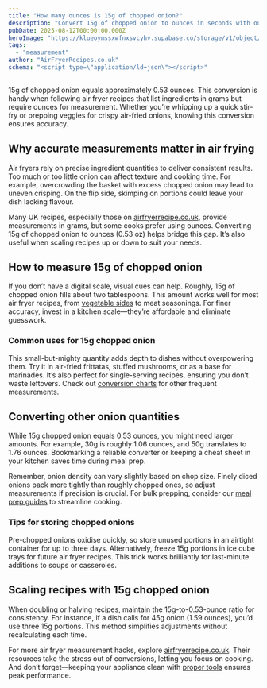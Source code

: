 ```yaml
---
title: "How many ounces is 15g of chopped onion?"
description: "Convert 15g of chopped onion to ounces in seconds with our easy guide. Perfect for air fryer recipes and precise cooking measurements."
pubDate: 2025-08-12T00:00:00.000Z
heroImage: "https://klueoymssxwfnxsvcyhv.supabase.co/storage/v1/object/public/md/15g-chopped-onion-to-ounces-0e342cec.webp"
tags:
  - "measurement"
author: "AirFryerRecipes.co.uk"
schema: "<script type=\"application/ld+json\"></script>"
---
```


<p>15g of chopped onion equals approximately 0.53 ounces. This conversion is handy when following air fryer recipes that list ingredients in grams but require ounces for measurement. Whether you’re whipping up a quick stir-fry or prepping veggies for crispy air-fried onions, knowing this conversion ensures accuracy.</p>

<h2>Why accurate measurements matter in air frying</h2>  
<p>Air fryers rely on precise ingredient quantities to deliver consistent results. Too much or too little onion can affect texture and cooking time. For example, overcrowding the basket with excess chopped onion may lead to uneven crisping. On the flip side, skimping on portions could leave your dish lacking flavour.</p>  
<p>Many UK recipes, especially those on <a href=https://www.airfryerrecipe.co.uk/recipes>airfryerrecipe.co.uk</a>, provide measurements in grams, but some cooks prefer using ounces. Converting 15g of chopped onion to ounces (0.53 oz) helps bridge this gap. It’s also useful when scaling recipes up or down to suit your needs.</p>  

<h2>How to measure 15g of chopped onion</h2>  
<p>If you don’t have a digital scale, visual cues can help. Roughly, 15g of chopped onion fills about two tablespoons. This amount works well for most air fryer recipes, from <a href=https://www.airfryerrecipe.co.uk/recipe-category/vegetables>vegetable sides</a> to meat seasonings. For finer accuracy, invest in a kitchen scale—they’re affordable and eliminate guesswork.</p>  

<h3>Common uses for 15g chopped onion</h3>  
<p>This small-but-mighty quantity adds depth to dishes without overpowering them. Try it in air-fried frittatas, stuffed mushrooms, or as a base for marinades. It’s also perfect for single-serving recipes, ensuring you don’t waste leftovers. Check out <a href=https://www.airfryerrecipe.co.uk/air-fryer-conversion-chart>conversion charts</a> for other frequent measurements.</p>  

<h2>Converting other onion quantities</h2>  
<p>While 15g chopped onion equals 0.53 ounces, you might need larger amounts. For example, 30g is roughly 1.06 ounces, and 50g translates to 1.76 ounces. Bookmarking a reliable converter or keeping a cheat sheet in your kitchen saves time during meal prep.</p>  
<p>Remember, onion density can vary slightly based on chop size. Finely diced onions pack more tightly than roughly chopped ones, so adjust measurements if precision is crucial. For bulk prepping, consider our <a href=https://www.airfryerrecipe.co.uk/recipe-category/meal-prep>meal prep guides</a> to streamline cooking.</p>  

<h3>Tips for storing chopped onions</h3>  
<p>Pre-chopped onions oxidise quickly, so store unused portions in an airtight container for up to three days. Alternatively, freeze 15g portions in ice cube trays for future air fryer recipes. This trick works brilliantly for last-minute additions to soups or casseroles.</p>  

<h2>Scaling recipes with 15g chopped onion</h2>  
<p>When doubling or halving recipes, maintain the 15g-to-0.53-ounce ratio for consistency. For instance, if a dish calls for 45g onion (1.59 ounces), you’d use three 15g portions. This method simplifies adjustments without recalculating each time.</p>  
<p>For more air fryer measurement hacks, explore <a href=https://www.airfryerrecipe.co.uk/>airfryerrecipe.co.uk</a>. Their resources take the stress out of conversions, letting you focus on cooking. And don’t forget—keeping your appliance clean with <a href=https://www.airfryerrecipe.co.uk/air-fryer-cleaner>proper tools</a> ensures peak performance.</p>